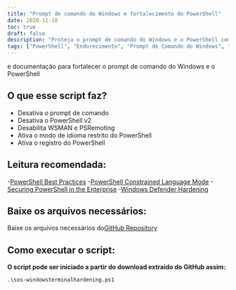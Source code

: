 ```yaml
---
title: "Prompt de comando do Windows e fortalecimento do PowerShell"
date: 2020-11-18
toc: true
draft: false
description: "Proteja o prompt de comando do Windows e o PowerShell com nosso script e documentação de proteção abrangentes, aprimorando a segurança e a conformidade do sistema."
tags: ["PowerShell", "Endurecimento", "Prompt de Comando do Windows", "Segurança", "Conformidade", "Automação", "Modo de idioma restrito", "Log do PowerShell", "Script do PowerShell", "WSMAN", "PSRemoting", "Segurança Corporativa", "Time azul", "Cíber segurança", "Melhores Práticas", "Desativar prompt de comando", "Desativar o PowerShell v2", "Repositório GitHub", "Windows Defender", "Microsoft"]
---
```

 e documentação para fortalecer o prompt de comando do Windows e o PowerShell

## O que esse script faz?
- Desativa o prompt de comando
- Desativa o PowerShell v2
- Desabilita WSMAN e PSRemoting
- Ativa o modo de idioma restrito do PowerShell
- Ativa o registro do PowerShell

## Leitura recomendada:
-[PowerShell Best Practices](https://www.digitalshadows.com/blog-and-research/powershell-security-best-practices/)
-[PowerShell Constrained Language Mode](https://devblogs.microsoft.com/powershell/powershell-constrained-language-mode/)
-[Securing PowerShell in the Enterprise](https://www.cyber.gov.au/acsc/view-all-content/publications/securing-powershell-enterprise)
-[Windows Defender Hardening](https://github.com/simeononsecurity/Windows-Defender-Hardening)

## Baixe os arquivos necessários:

Baixe os arquivos necessários do[GitHub Repository](https://github.com/simeononsecurity/Windows-Terminal-Hardening)

## Como executar o script:

**O script pode ser iniciado a partir do download extraído do GitHub assim:**
```
.\sos-windowsterminalhardening.ps1
```
